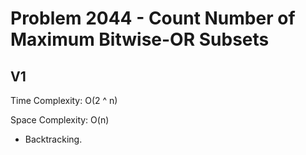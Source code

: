 # Problem 2044 - Count Number of Maximum Bitwise-OR Subsets

## V1

Time Complexity: O(2 ^ n)

Space Complexity: O(n)

- Backtracking.
